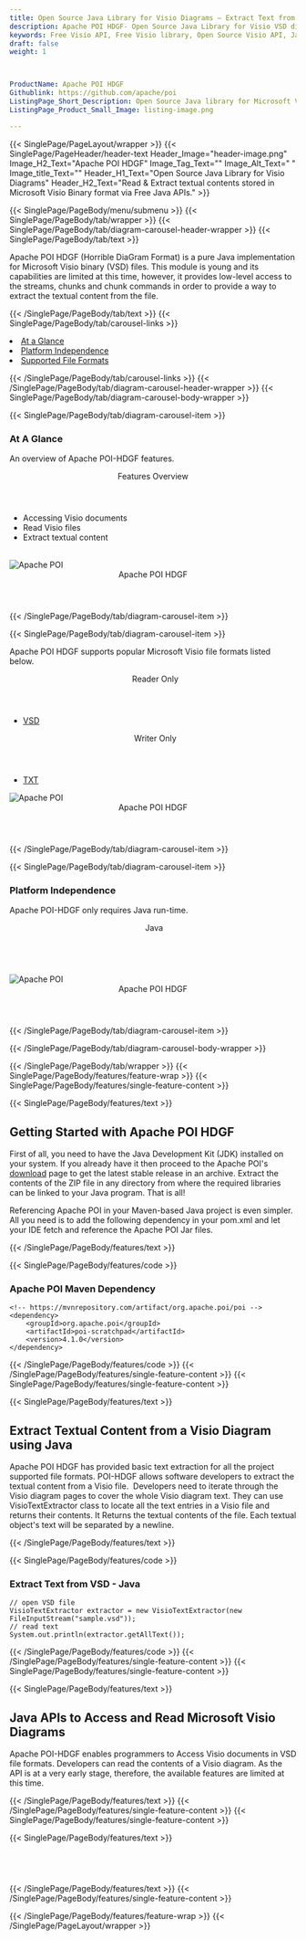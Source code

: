 ```yaml
---
title: Open Source Java Library for Visio Diagrams – Extract Text from VSD
description: Apache POI HDGF- Open Source Java Library for Visio VSD diagrams.  Access, read & extract textual content from Microsoft Visio VSD file format via Java API.
keywords: Free Visio API, Free Visio library, Open Source Visio API, Java Visio Diagraming, Java Diagram APIs,  Java  Visio API, Java .vlc API, Java Visio library, create  Visio diagrams, modify Visio diagrams, read Visio files in Java, Open Source Visio VSD
draft: false
weight: 1



ProductName: Apache POI HDGF  
Githublink: https://github.com/apache/poi
ListingPage_Short_Description: Open Source Java library for Microsoft Visio binary files that provides the ability to read low level contents as well as extract textual contents from a Visio diagram.
ListingPage_Product_Small_Image: listing-image.png 

---
```


{{< SinglePage/PageLayout/wrapper >}}
{{< SinglePage/PageHeader/header-text
Header_Image="header-image.png"
Image_H2_Text="Apache POI HDGF"
Image_Tag_Text=""
Image_Alt_Text=" "
Image_title_Text=""
Header_H1_Text="Open Source Java Library for Visio Diagrams"
Header_H2_Text="Read & Extract textual contents stored in Microsoft Visio Binary format via Free Java APIs." >}}

{{< SinglePage/PageBody/menu/submenu >}}
{{< SinglePage/PageBody/tab/wrapper >}}
{{< SinglePage/PageBody/tab/diagram-carousel-header-wrapper >}}
{{< SinglePage/PageBody/tab/text >}}



<p>Apache POI HDGF (Horrible DiaGram Format) is a pure Java implementation for Microsoft Visio binary (VSD) files. This module is young and its capabilities are limited at this time, however, it provides low-level access to the streams, chunks and chunk commands in order to provide a way to extract the textual content from the file.  </p>

{{< /SinglePage/PageBody/tab/text >}}
{{< SinglePage/PageBody/tab/carousel-links >}}

<li data-target="#diagramcarousel" data-slide-to="0"><a href="#">At a Glance</a></li>
<li data-target="#diagramcarousel" data-slide-to="2"><a href="#">Platform Independence</a></li>
<li data-target="#diagramcarousel" data-slide-to="1"><a class="activetab" href="#">Supported File Formats</a></li>


{{< /SinglePage/PageBody/tab/carousel-links >}}
{{< /SinglePage/PageBody/tab/diagram-carousel-header-wrapper >}}
{{< SinglePage/PageBody/tab/diagram-carousel-body-wrapper >}}

{{< SinglePage/PageBody/tab/diagram-carousel-item >}}
<h3>At A Glance</h3>
<p>An overview of Apache POI-HDGF features.</p>
<div class="diagram1 d1-poi">
<div class="d1-row">
<div class="d1-col d1-left"><header>Features Overview</header>
<ul>
<li>Accessing Visio documents</li>
<li>Read Visio files</li>
<li>Extract textual content</li>
</ul>
</div>
<!--/left-->
<div class="d1-col d1-right"> </div>
</div>
<div class="d1-logo"><img class="bg-lite" src='listing-image.png' alt="Apache POI"><header>Apache POI HDGF</header><footer><small></small></footer></div>
<!--/logo--></div>
<!--/diagram1-->
{{< /SinglePage/PageBody/tab/diagram-carousel-item >}}

{{< SinglePage/PageBody/tab/diagram-carousel-item >}}
<p>Apache POI HDGF supports popular Microsoft Visio file formats listed below.</p>
<div class="diagram1 d2  d1-poi">
<div class="d1-row">
<div class="d1-col d1-left"><header><i class="fa fa-arrows-v "> </i> Reader Only</header>
<ul>
<li><a href="https://docs.fileformat.com/image/vsd/">VSD</a></li>
</ul>
</div>
<!--/left-->
<div class="d1-col d1-right"><header><i class="fa  fa-long-arrow-down"> </i> Writer Only</header>
<ul>
<li><a href="https://docs.fileformat.com/word-processing/txt/">TXT</a></li>
</ul>
</div>
<!--/right--></div>
<!--/row-->
<div class="d1-logo"><img class="bg-lite" src='listing-image.png' alt="Apache POI"><header>Apache POI HDGF</header><footer><small></small></footer></div>
<!--/logo--></div>
<!--/diagram2-->
{{< /SinglePage/PageBody/tab/diagram-carousel-item >}}

{{< SinglePage/PageBody/tab/diagram-carousel-item >}}
<h3>Platform Independence</h3>
<p>Apache POI-HDGF only requires Java run-time.</p>
<div class="diagram1 d1-poi">
<div class="d1-row">
<div class="d1-col d1-left"><header><i class="fa fa-cubes"> </i>Java</header></div>
<!--/left-->
<div class="d1-col d1-right"> </div>
<!--/right--></div>
<!--/row-->
<div class="d1-logo"><img class="bg-lite" src='listing-image.png' alt="Apache POI"><header>Apache POI HDGF</header><footer><small></small></footer></div>
<!--/logo--></div>
<!--/diagram2 -->
{{< /SinglePage/PageBody/tab/diagram-carousel-item >}}

{{< /SinglePage/PageBody/tab/diagram-carousel-body-wrapper >}}

{{< /SinglePage/PageBody/tab/wrapper >}}
{{< SinglePage/PageBody/features/feature-wrap >}}
{{< SinglePage/PageBody/features/single-feature-content >}}

{{< SinglePage/PageBody/features/text >}}
<h2 class="h2title">Getting Started with Apache POI HDGF</h2>
<p>First of all, you need to have the Java Development Kit (JDK) installed on your system. If you already have it then proceed to the Apache POI's <a href="http://poi.apache.org/download.html">download</a> page to get the latest stable release in an archive. Extract the contents of the ZIP file in any directory from where the required libraries can be linked to your Java program. That is all!</p>
<p>Referencing Apache POI in your Maven-based Java project is even simpler. All you need is to add the following dependency in your pom.xml and let your IDE fetch and reference the Apache POI Jar files.</p>
{{< /SinglePage/PageBody/features/text >}}

{{< SinglePage/PageBody/features/code >}}
<h3>Apache POI Maven Dependency</h3>
<pre><code class="html">&lt;!-- https://mvnrepository.com/artifact/org.apache.poi/poi --&gt;
&lt;dependency&gt;
    &lt;groupId&gt;org.apache.poi&lt;/groupId&gt;
    &lt;artifactId&gt;poi-scratchpad&lt;/artifactId&gt;
    &lt;version&gt;4.1.0&lt;/version&gt;
&lt;/dependency&gt;
</code></pre>


{{< /SinglePage/PageBody/features/code >}}
{{< /SinglePage/PageBody/features/single-feature-content >}}
{{< SinglePage/PageBody/features/single-feature-content >}}

{{< SinglePage/PageBody/features/text >}}
<h2 class="h2title">Extract<strong> </strong>Textual Content from a Visio Diagram using Java</h2>
<p>Apache POI HDGF has provided basic text extraction for all the project supported file formats. POI-HDGF allows software developers to extract the textual content from a Visio file.  Developers need to iterate through the Visio diagram pages to cover the whole Visio diagram text. They can use VisioTextExtractor class to locate all the text entries in a Visio file and returns their contents. It Returns the textual contents of the file. Each textual object's text will be separated by a newline.</p>
{{< /SinglePage/PageBody/features/text >}}

{{< SinglePage/PageBody/features/code >}}
<h3>Extract Text from VSD - Java</h3>
<pre><code class="java">// open VSD file
VisioTextExtractor extractor = new VisioTextExtractor(new FileInputStream("sample.vsd"));
// read text
System.out.println(extractor.getAllText());
</code></pre>


{{< /SinglePage/PageBody/features/code >}}
{{< /SinglePage/PageBody/features/single-feature-content >}}
{{< SinglePage/PageBody/features/single-feature-content >}}

{{< SinglePage/PageBody/features/text >}}
<h2 class="h2title">Java APIs to Access and Read Microsoft Visio Diagrams</h2>
<p>Apache POI-HDGF enables programmers to Access Visio documents in VSD file formats. Developers can read the contents of a Visio diagram. As the API is at a very early stage, therefore, the available features are limited at this time. </p>

{{< /SinglePage/PageBody/features/text >}}
{{< /SinglePage/PageBody/features/single-feature-content >}}
{{< SinglePage/PageBody/features/single-feature-content >}}

{{< SinglePage/PageBody/features/text >}}
<h2 class="h2title"> </h2>

{{< /SinglePage/PageBody/features/text >}}
{{< /SinglePage/PageBody/features/single-feature-content >}}

{{< /SinglePage/PageBody/features/feature-wrap >}}
{{< /SinglePage/PageLayout/wrapper >}}